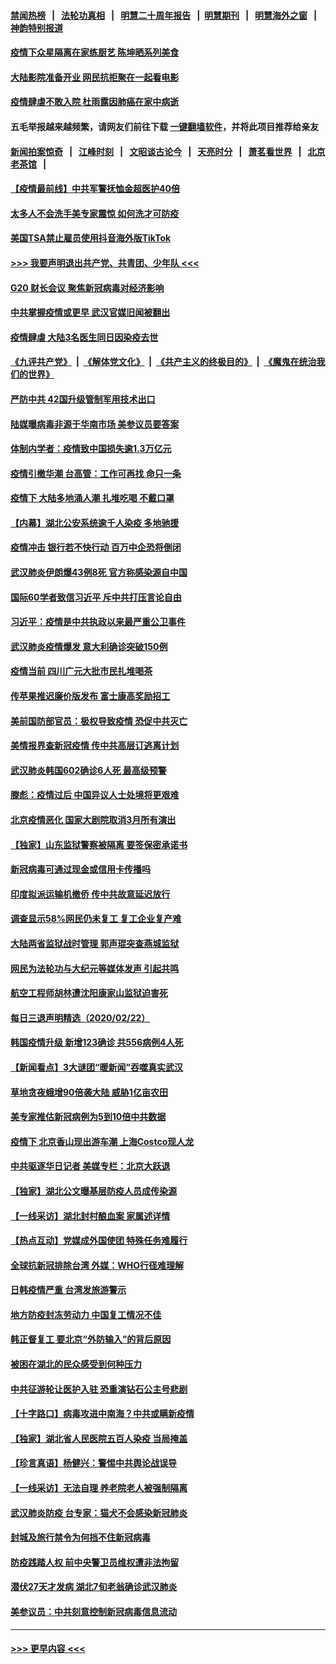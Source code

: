 #### [禁闻热榜](热点新闻.md?=0)  &nbsp;&nbsp;|&nbsp;&nbsp; [法轮功真相](https://github.com/gfw-breaker/truth/blob/master/README.md?=0) &nbsp;&nbsp;|&nbsp;&nbsp; [明慧二十周年报告](https://github.com/gfw-breaker/mh-reports/blob/master/README.md?=0) &nbsp;&nbsp;|&nbsp;&nbsp;[明慧期刊](https://github.com/gfw-breaker/mh-qikan) &nbsp;&nbsp;|&nbsp;&nbsp; [明慧海外之窗](https://github.com/gfw-breaker/mh-news/blob/master/README.md?=0) &nbsp;&nbsp;|&nbsp;&nbsp; [神韵特别报道](https://github.com/gfw-breaker/mh-news/blob/master/shenyun.md?=0)
#### [疫情下众星隔离在家练厨艺 陈坤晒系列美食](../pages/nsc413/n11890193.md?t=02241002) 
#### [大陆影院准备开业 网民抗拒聚在一起看电影](../pages/nsc413/n11890466.md?t=02241002) 
#### [疫情肆虐不敢入院 杜雨露因肺癌在家中病逝](../pages/nsc413/n11890373.md?t=02241002) 
#### 五毛举报越来越频繁，请网友们前往下载 [一键翻墙软件](https://github.com/gfw-breaker/ssr-accounts)，并将此项目推荐给亲友
#### [新闻拍案惊奇](https://github.com/gfw-breaker/banned-news/blob/master/pages/link4.md) &nbsp;&nbsp;|&nbsp;&nbsp; [江峰时刻](https://github.com/gfw-breaker/banned-news/blob/master/pages/link4.md) &nbsp;&nbsp;|&nbsp;&nbsp; [文昭谈古论今](https://github.com/gfw-breaker/banned-news/blob/master/pages/link4.md) &nbsp;&nbsp;|&nbsp;&nbsp; [天亮时分](https://github.com/gfw-breaker/banned-news/blob/master/pages/link4.md) &nbsp;&nbsp;|&nbsp;&nbsp; [萧茗看世界](https://github.com/gfw-breaker/banned-news/blob/master/pages/link4.md) &nbsp;&nbsp;|&nbsp;&nbsp; [北京老茶馆](https://github.com/gfw-breaker/banned-news/blob/master/pages/link4.md) &nbsp;&nbsp;|&nbsp;&nbsp; 
#### [【疫情最前线】中共军警抚恤金超医护40倍](../pages/nsc413/n11890458.md?t=02241002) 
#### [太多人不会洗手美专家震惊 如何洗才可防疫](../pages/nsc413/n11875866.md?t=02241002) 
#### [美国TSA禁止雇员使用抖音海外版TikTok](../pages/nsc413/n11890500.md?t=02241002) 
#### [>>> 我要声明退出共产党、共青团、少年队 <<<](https://github.com/begood0513/goodnews/blob/master/quit/letter.md) 
#### [G20 财长会议 聚焦新冠病毒对经济影响](../pages/nsc413/n11890400.md?t=02241002) 
#### [中共掌握疫情或更早 武汉官媒旧闻被翻出](../pages/nsc413/n11890388.md?t=02241002) 
#### [疫情肆虐 大陆3名医生同日因染疫去世](../pages/nsc413/n11890371.md?t=02241002) 
#### [《九评共产党》](https://github.com/begood0513/9ping.md/blob/master/README.md) &nbsp;|&nbsp; [《解体党文化》](../../../../jtdwh.md/blob/master/README.md)  &nbsp;|&nbsp; [《共产主义的终极目的》](../../../../gczydzjmd.md/blob/master/README.md) &nbsp;|&nbsp; [《魔鬼在统治我们的世界》](../../../../mgztzwmdsj.md/blob/master/README.md) 
#### [严防中共 42国升级管制军用技术出口](../pages/nsc413/n11890362.md?t=02241002) 
#### [陆媒曝病毒非源于华南市场 美参议员要答案](../pages/nsc413/n11890306.md?t=02241002) 
#### [体制内学者：疫情致中国损失逾1.3万亿元](../pages/nsc413/n11890220.md?t=02241002) 
#### [疫情引撤华潮 台高管：工作可再找 命只一条](../pages/nsc413/n11890246.md?t=02241002) 
#### [疫情下 大陆多地涌人潮 扎堆吃喝 不戴口罩](../pages/nsc413/n11890199.md?t=02241002) 
#### [【内幕】湖北公安系统逾千人染疫 多地驰援](../pages/nsc413/n11888526.md?t=02241002) 
#### [疫情冲击 银行若不快行动 百万中企恐将倒闭](../pages/nsc413/n11890255.md?t=02241002) 
#### [武汉肺炎伊朗爆43例8死 官方称感染源自中国](../pages/nsc413/n11890128.md?t=02241002) 
#### [国际60学者致信习近平 斥中共打压言论自由](../pages/nsc413/n11890021.md?t=02241002) 
#### [习近平：疫情是中共执政以来最严重公卫事件](../pages/nsc413/n11889921.md?t=02241002) 
#### [武汉肺炎疫情爆发 意大利确诊突破150例](../pages/nsc413/n11889926.md?t=02241002) 
#### [疫情当前 四川广元大批市民扎堆喝茶](../pages/nsc413/n11889809.md?t=02241002) 
#### [传苹果推迟廉价版发布 富士康高奖励招工](../pages/nsc413/n11889343.md?t=02241002) 
#### [美前国防部官员：极权导致疫情 恐促中共灭亡](../pages/nsc413/n11889092.md?t=02241002) 
#### [美情报界查新冠疫情 传中共高层订逃离计划](../pages/nsc413/n11888161.md?t=02241002) 
#### [武汉肺炎韩国602确诊6人死 最高级预警](../pages/nsc413/n11889715.md?t=02241002) 
#### [滕彪：疫情过后 中国异议人士处境将更艰难](../pages/nsc413/n11889656.md?t=02241002) 
#### [北京疫情恶化 国家大剧院取消3月所有演出](../pages/nsc413/n11889299.md?t=02241002) 
#### [【独家】山东监狱警察被隔离 要签保密承诺书](../pages/nsc413/n11889454.md?t=02241002) 
#### [新冠病毒可通过现金或信用卡传播吗](../pages/nsc413/n11886629.md?t=02241002) 
#### [印度拟派运输机撤侨 传中共故意延迟放行](../pages/nsc413/n11889362.md?t=02241002) 
#### [调查显示58%网民仍未复工 复工企业复产难](../pages/nsc413/n11888866.md?t=02241002) 
#### [大陆两省监狱战时管理 郭声琨突查燕城监狱](../pages/nsc413/n11889113.md?t=02241002) 
#### [网民为法轮功与大纪元等媒体发声 引起共鸣](../pages/nsc413/n11889143.md?t=02241002) 
#### [航空工程师胡林遭沈阳康家山监狱迫害死](../pages/nsc413/n11888407.md?t=02241002) 
#### [每日三退声明精选（2020/02/22）](../pages/nsc413/n11889489.md?t=02241002) 
#### [韩国疫情升级 新增123确诊 共556病例4人死](../pages/nsc413/n11888882.md?t=02241002) 
#### [【新闻看点】3大谜团“暖新闻”吞噬真实武汉](../pages/nsc413/n11888400.md?t=02241002) 
#### [草地贪夜蛾增90倍袭大陆 威胁1亿亩农田](../pages/nsc413/n11888493.md?t=02241002) 
#### [美专家推估新冠病例为5到10倍中共数据](../pages/nsc413/n11884404.md?t=02241002) 
#### [疫情下 北京香山现出游车潮 上海Costco现人龙](../pages/nsc413/n11888399.md?t=02241002) 
#### [中共驱逐华日记者 美媒专栏：北京大跃退](../pages/nsc413/n11888453.md?t=02241002) 
#### [【独家】湖北公文曝基层防疫人员成传染源](../pages/nsc413/n11887125.md?t=02241002) 
#### [【一线采访】湖北封村酿血案 家属述详情](../pages/nsc413/n11888368.md?t=02241002) 
#### [【热点互动】党媒成外国使团 特殊任务难履行](../pages/nsc413/n11888306.md?t=02241002) 
#### [全球抗新冠排除台湾 外媒：WHO行径难理解](../pages/nsc413/n11888248.md?t=02241002) 
#### [日韩疫情严重 台湾发旅游警示](../pages/nsc413/n11888371.md?t=02241002) 
#### [地方防疫封冻劳动力 中国复工情况不佳](../pages/nsc413/n11888213.md?t=02241002) 
#### [韩正督复工 要北京“外防输入”的背后原因](../pages/nsc413/n11888026.md?t=02241002) 
#### [被困在湖北的民众感受到何种压力](../pages/nsc413/n11888263.md?t=02241002) 
#### [中共征游轮让医护入驻 恐重演钻石公主号悲剧](../pages/nsc413/n11888077.md?t=02241002) 
#### [【十字路口】病毒攻进中南海？中共或瞒新疫情](../pages/nsc413/n11887894.md?t=02241002) 
#### [【独家】湖北省人民医院五百人染疫 当局掩盖](../pages/nsc413/n11888080.md?t=02241002) 
#### [【珍言真语】杨健兴：警惕中共舆论战误导](../pages/nsc413/n11888131.md?t=02241002) 
#### [【一线采访】无法自理 养老院老人被强制隔离](../pages/nsc413/n11887954.md?t=02241002) 
#### [武汉肺炎防疫 台专家：猫犬不会感染新冠肺炎](../pages/nsc413/n11888041.md?t=02241002) 
#### [封城及旅行禁令为何挡不住新冠病毒](../pages/nsc413/n11888067.md?t=02241002) 
#### [防疫践踏人权 前中央警卫员维权遭非法拘留](../pages/nsc413/n11887653.md?t=02241002) 
#### [潜伏27天才发病 湖北7旬老翁确诊武汉肺炎](../pages/nsc413/n11887996.md?t=02241002) 
#### [美参议员：中共刻意控制新冠病毒信息流动](../pages/nsc413/n11887949.md?t=02241002) 

----
#### [ >>> 更早内容 <<< ](../indexes/nsc413-earlier.md)
